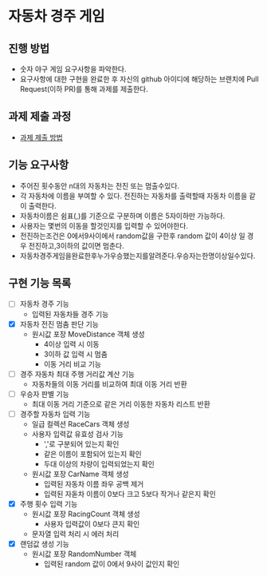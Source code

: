 # 자동차 경주 게임
## 진행 방법
* 숫자 야구 게임 요구사항을 파악한다.
* 요구사항에 대한 구현을 완료한 후 자신의 github 아이디에 해당하는 브랜치에 Pull Request(이하 PR)를 통해 과제를 제출한다.

## 과제 제출 과정
* [과제 제출 방법](https://github.com/next-step/nextstep-docs/tree/master/precourse)

## 기능 요구사항
* 주어진 횟수동안 n대의 자동차는 전진 또는 멈출수있다.
* 각 자동차에 이름을 부여할 수 있다. 전진하는 자동차를 출력할때 자동차 이름을 같이 출력한다.
* 자동차이름은 쉼표(,)를 기준으로 구분하며 이름은 5자이하만 가능하다.
* 사용자는 몇번의 이동을 할것인지를 입력할 수 있어야한다.
* 전진하는조건은 0에서9사이에서 random값을 구한후 random 값이 4이상 일 경우 전진하고,3이하의 값이면 멈춘다.
* 자동차경주게임을완료한후누가우승했는지를알려준다.우승자는한명이상일수있다.

## 구현 기능 목록
* [ ] 자동차 경주 기능
    * 입력된 자동차들 경주 기능
* [X] 자동차 전진 멈춤 판단 기능
    * 원시값 포장 MoveDistance 객체 생성
        * 4이상 입력 시 이동
        * 3이하 값 입력 시 멈춤
        * 이동 거리 비교 기능
* [ ] 경주 자동차 최대 주행 거리값 계산 기능
    * 자동차들의 이동 거리를 비교하여 최대 이동 거리 반환
* [ ] 우승자 판별 기능
    * 최대 이동 거리 기준으로 같은 거리 이동한 자동차 리스트 반환
* [ ] 경주할 자동차 입력 기능
    * 일급 컬렉션 RaceCars 객체 생성
    * 사용자 입력값 유효성 검사 기능
        * ','로 구분되어 있는지 확인
        * 같은 이름이 포함되어 있는지 확인
        * 두대 이상의 차량이 입력되었는지 확인
    * 원시값 포장 CarName 객체 생성
        * 입력된 자동차 이름 좌우 공백 제거
        * 입력된 자돋차 이름이 0보다 크고 5보다 작거나 같은지 확인
* [X] 주행 횟수 입력 기능
    * 원시값 포장 RacingCount 객체 생성
        * 사용자 입력값이 0보다 큰지 확인
    * 문자열 입력 처리 시 에러 처리
* [X] 랜덤값 생성 기능
    * 원시값 포장 RandomNumber 객체
        * 입력된 random 값이 0에서 9사이 값인지 확인  
